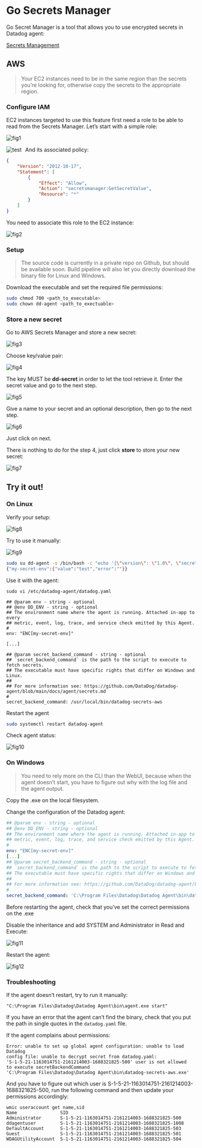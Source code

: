 # Go Secrets Manager

Go Secret Manager is a tool that allows you to use encrypted secrets in Datadog agent:

[Secrets Management](https://docs.datadoghq.com/agent/guide/secrets-management/?tab=linux)

## AWS

> Your EC2 instances need to be in the same region than the secrets you’re looking for, otherwise copy the secrets to the appropriate region.

### Configure IAM

EC2 instances targeted to use this feature first need a role to be able to read from the Secrets Manager. Let’s start with a simple role:

![fig1](https://a.cl.ly/RBuEKxqj)

<img src="https://a.cl.ly/RBuEKxqj"
     alt="test"
     style="float: left; margin-right: 10px;" />

And its associated policy:

```json
{
    "Version": "2012-10-17",
    "Statement": [
        {
            "Effect": "Allow",
            "Action": "secretsmanager:GetSecretValue",
            "Resource": "*"
        }
    ]
}
```

You need to associate this role to the EC2 instance:

![fig2](https://a.cl.ly/E0uK21rd)

### Setup

> The source code is currently in a private repo on Github, but should be available soon. Build pipeline will also let you directly download the binary file for Linux and Windows.

Download the executable and set the required file permissions:

```sh
sudo chmod 700 <path_to_executable>
sudo chown dd-agent <path_to_exectuable>
```

### Store a new secret

Go to AWS Secrets Manager and store a new secret:

![fig3](https://a.cl.ly/jkuEgbq7)

Choose key/value pair:

![fig4](https://a.cl.ly/z8u1AeqO)

The key MUST be **dd-secret** in order to let the tool retrieve it. Enter the secret value and go to the next step.

![fig5](https://a.cl.ly/YEuPGndB)

Give a name to your secret and an optional description, then go to the next step.

![fig6](https://a.cl.ly/YEuPGndB)

Just click on next.

There is nothing to do for the step 4, just click **store** to store your new secret:

![fig7](https://a.cl.ly/GGu4PGkv)

## Try it out!

### On Linux

Verify your setup:

![fig8](https://a.cl.ly/P8u80AKA)

Try to use it manually:

![fig9](https://a.cl.ly/yAu0X5NR)

```bash
sudo su dd-agent -s /bin/bash -c "echo '{\"version\": \"1.0\", \"secrets\": [\"my-secret-env\"]}'|/usr/local/bin/datadog-secrets-aws"
{"my-secret-env":{"value":"test","error":""}}
```

Use it with the agent:

```
sudo vi /etc/datadog-agent/datadog.yaml

## @param env - string - optional
## @env DD_ENV - string - optional
## The environment name where the agent is running. Attached in-app to every
## metric, event, log, trace, and service check emitted by this Agent.
#
env: "ENC[my-secret-env]"

[...]

## @param secret_backend_command - string - optional
## `secret_backend_command` is the path to the script to execute to fetch secrets.
## The executable must have specific rights that differ on Windows and Linux.
##
## For more information see: https://github.com/DataDog/datadog-agent/blob/main/docs/agent/secrets.md
#
secret_backend_command: /usr/local/bin/datadog-secrets-aws
```

Restart the agent

```bash
sudo systemctl restart datadog-agent
```

Check agent status:

![fig10](https://a.cl.ly/RBuE65EO)

### On Windows

> You need to rely more on the CLI than the WebUI, because when the agent doesn’t start, you have to figure out why with the log file and the agent output.

Copy the .exe on the local filesystem.

Change the configuration of the Datadog agent:

```yaml
## @param env - string - optional
## @env DD_ENV - string - optional
## The environment name where the agent is running. Attached in-app to every
## metric, event, log, trace, and service check emitted by this Agent.
#
env: "ENC[my-secret-env]"
[...]
## @param secret_backend_command - string - optional
## `secret_backend_command` is the path to the script to execute to fetch secrets.
## The executable must have specific rights that differ on Windows and Linux.
##
## For more information see: https://github.com/DataDog/datadog-agent/blob/main/docs/agent/secrets.md
#
secret_backend_command: 'C:\Program Files\Datadog\Datadog Agent\bin\datadog-secrets-aws.exe'
```

Before restarting the agent, check that you’ve set the correct permissions on the .exe

Disable the inheritance and add SYSTEM and Administrator in Read and Execute:

![fig11](https://a.cl.ly/P8u8vZ2m)

Restart the agent:

![fig12](https://a.cl.ly/E0uKWGOj)

### Troubleshooting

If the agent doesn’t restart, try to run it manually:

```
"C:\Program Files\Datadog\Datadog Agent\bin\agent.exe start"
```

If you have an error that the agent can’t find the binary, check that you put the path in single quotes in the `datadog.yaml` file.

If the agent complains about permissions:

```
Error: unable to set up global agent configuration: unable to load Datadog 
config file: unable to decrypt secret from datadog.yaml: 
'S-1-5-21-1163014751-2161214003-1688321825-500' user is not allowed 
to execute secretBackendCommand 
'C:\Program Files\Datadog\Datadog Agent\bin\datadog-secrets-aws.exe'
```

And you have to figure out which user is S-1-5-21-1163014751-2161214003-1688321825-500, run the following command and then update your permissions accordingly:

```
wmic useraccount get name,sid
Name                SID
Administrator       S-1-5-21-1163014751-2161214003-1688321825-500
ddagentuser         S-1-5-21-1163014751-2161214003-1688321825-1008
DefaultAccount      S-1-5-21-1163014751-2161214003-1688321825-503
Guest               S-1-5-21-1163014751-2161214003-1688321825-501
WDAGUtilityAccount  S-1-5-21-1163014751-2161214003-1688321825-504
```
